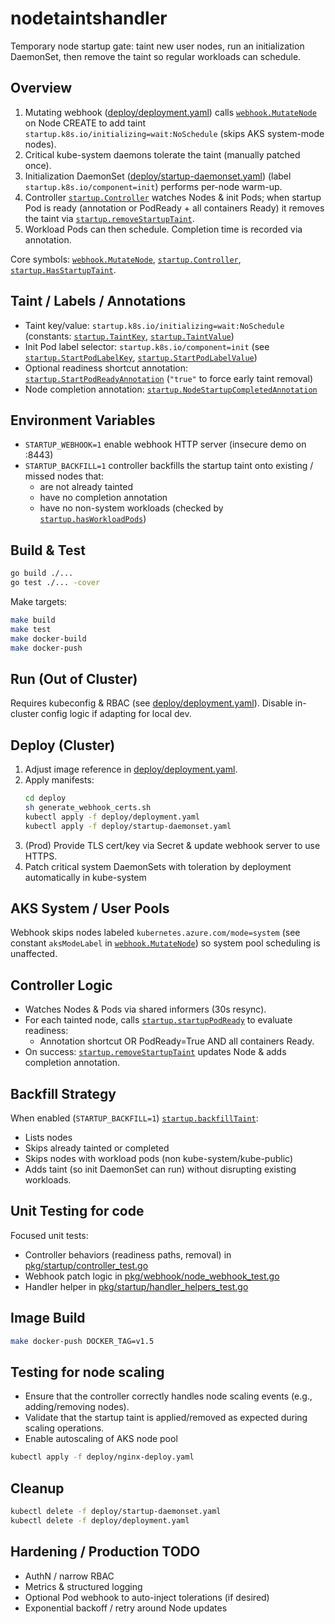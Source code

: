 # nodetaintshandler

Temporary node startup gate: taint new user nodes, run an initialization DaemonSet, then remove the taint so regular workloads can schedule.

## Overview

1. Mutating webhook ([deploy/deployment.yaml](deploy/deployment.yaml)) calls [`webhook.MutateNode`](pkg/webhook/node_webhook.go) on Node CREATE to add taint  
   `startup.k8s.io/initializing=wait:NoSchedule` (skips AKS system-mode nodes).
2. Critical kube-system daemons tolerate the taint (manually patched once).
3. Initialization DaemonSet ([deploy/startup-daemonset.yaml](deploy/startup-daemonset.yaml)) (label `startup.k8s.io/component=init`) performs per-node warm-up.
4. Controller [`startup.Controller`](pkg/startup/controller.go) watches Nodes & init Pods; when startup Pod is ready (annotation or PodReady + all containers Ready) it removes the taint via [`startup.removeStartupTaint`](pkg/startup/controller.go).
5. Workload Pods can then schedule. Completion time is recorded via annotation.

Core symbols: [`webhook.MutateNode`](pkg/webhook/node_webhook.go), [`startup.Controller`](pkg/startup/controller.go), [`startup.HasStartupTaint`](pkg/startup/controller.go).

## Taint / Labels / Annotations

- Taint key/value: `startup.k8s.io/initializing=wait:NoSchedule` (constants: [`startup.TaintKey`](pkg/startup/constants.go), [`startup.TaintValue`](pkg/startup/constants.go))
- Init Pod label selector: `startup.k8s.io/component=init` (see [`startup.StartPodLabelKey`](pkg/startup/constants.go), [`startup.StartPodLabelValue`](pkg/startup/constants.go))
- Optional readiness shortcut annotation: [`startup.StartPodReadyAnnotation`](pkg/startup/constants.go) (`"true"` to force early taint removal)
- Node completion annotation: [`startup.NodeStartupCompletedAnnotation`](pkg/startup/constants.go)

## Environment Variables

- `STARTUP_WEBHOOK=1` enable webhook HTTP server (insecure demo on :8443)
- `STARTUP_BACKFILL=1` controller backfills the startup taint onto existing / missed nodes that:
  - are not already tainted
  - have no completion annotation
  - have no non-system workloads (checked by [`startup.hasWorkloadPods`](pkg/startup/controller.go))

## Build & Test

```sh
go build ./...
go test ./... -cover
```

Make targets:

```sh
make build
make test
make docker-build
make docker-push
```

## Run (Out of Cluster)

Requires kubeconfig & RBAC (see [deploy/deployment.yaml](deploy/deployment.yaml)). Disable in-cluster config logic if adapting for local dev.

## Deploy (Cluster)

1. Adjust image reference in [deploy/deployment.yaml](deploy/deployment.yaml).
2. Apply manifests:
   ```sh
   cd deploy
   sh generate_webhook_certs.sh
   kubectl apply -f deploy/deployment.yaml
   kubectl apply -f deploy/startup-daemonset.yaml
   ```
1. (Prod) Provide TLS cert/key via Secret & update webhook server to use HTTPS.
2. Patch critical system DaemonSets with toleration by deployment automatically in kube-system


## AKS System / User Pools

Webhook skips nodes labeled `kubernetes.azure.com/mode=system` (see constant `aksModeLabel` in [`webhook.MutateNode`](pkg/webhook/node_webhook.go)) so system pool scheduling is unaffected.

## Controller Logic

- Watches Nodes & Pods via shared informers (30s resync).
- For each tainted node, calls [`startup.startupPodReady`](pkg/startup/controller.go) to evaluate readiness:
  - Annotation shortcut OR PodReady=True AND all containers Ready.
- On success: [`startup.removeStartupTaint`](pkg/startup/controller.go) updates Node & adds completion annotation.

## Backfill Strategy

When enabled (`STARTUP_BACKFILL=1`) [`startup.backfillTaint`](pkg/startup/controller.go):
- Lists nodes
- Skips already tainted or completed
- Skips nodes with workload pods (non kube-system/kube-public)
- Adds taint (so init DaemonSet can run) without disrupting existing workloads.

## Unit Testing for code

Focused unit tests:
- Controller behaviors (readiness paths, removal) in [pkg/startup/controller_test.go](pkg/startup/controller_test.go)
- Webhook patch logic in [pkg/webhook/node_webhook_test.go](pkg/webhook/node_webhook_test.go)
- Handler helper in [pkg/startup/handler_helpers_test.go](pkg/startup/handler_helpers_test.go)

## Image Build

```sh
make docker-push DOCKER_TAG=v1.5
```

## Testing for node scaling

- Ensure that the controller correctly handles node scaling events (e.g., adding/removing nodes).
- Validate that the startup taint is applied/removed as expected during scaling operations.
- Enable autoscaling of AKS node pool
```sh
kubectl apply -f deploy/nginx-deploy.yaml

```
## Cleanup

```sh
kubectl delete -f deploy/startup-daemonset.yaml
kubectl delete -f deploy/deployment.yaml
```
## Hardening / Production TODO

- AuthN / narrow RBAC
- Metrics & structured logging
- Optional Pod webhook to auto-inject tolerations (if desired)
- Exponential backoff / retry around Node updates
